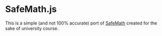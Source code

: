 # SafeMath.js

This is a simple (and not 100% accurate) port of [SafeMath](https://github.com/OpenZeppelin/openzeppelin-contracts/blob/master/contracts/utils/math/SafeMath.sol) created for the sake of university course.